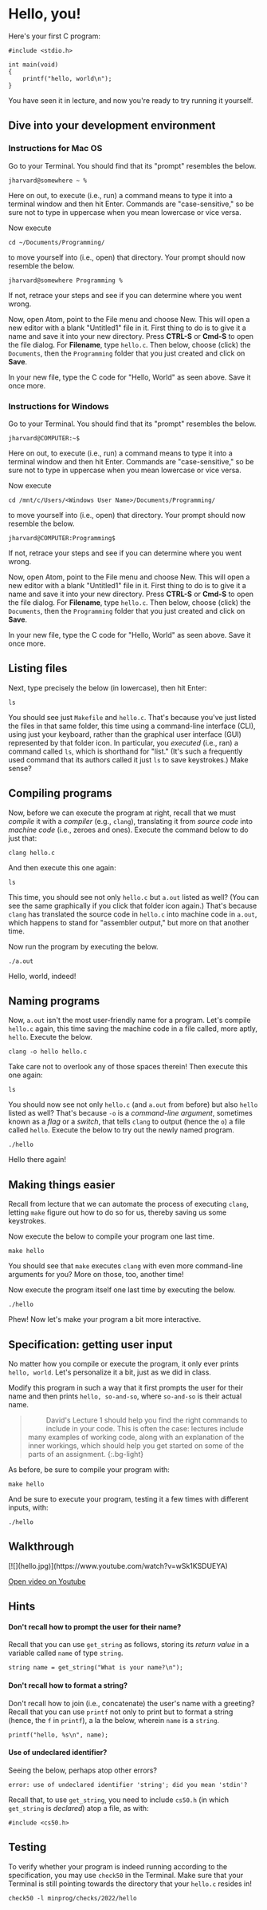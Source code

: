 # Hello, you!

Here's your first C program:

    #include <stdio.h>

    int main(void)
    {
        printf("hello, world\n");
    }

You have seen it in lecture, and now you're ready to try running it yourself.


## Dive into your development environment

### Instructions for Mac OS

Go to your Terminal. You should find that its "prompt" resembles the below.

    jharvard@somewhere ~ %

Here on out, to execute (i.e., run) a command means to type it into a terminal window and then hit Enter. Commands are "case-sensitive," so be sure not to type in uppercase when you mean lowercase or vice versa.

Now execute

    cd ~/Documents/Programming/

to move yourself into (i.e., open) that directory. Your prompt should now resemble the below.

    jharvard@somewhere Programming %

If not, retrace your steps and see if you can determine where you went wrong.

Now, open Atom, point to the File menu and choose New. This will open a new editor with a blank "Untitled1" file in it. First thing to do is to give it a name and save it into your new directory. Press **CTRL-S** or **Cmd-S** to open the file dialog. For **Filename**, type `hello.c`. Then below, choose (click) the `Documents`, then the `Programming` folder that you just created and click on **Save**.

In your new file, type the C code for "Hello, World" as seen above. Save it once more.

### Instructions for Windows

Go to your Terminal. You should find that its "prompt" resembles the below.

    jharvard@COMPUTER:~$

Here on out, to execute (i.e., run) a command means to type it into a terminal window and then hit Enter. Commands are "case-sensitive," so be sure not to type in uppercase when you mean lowercase or vice versa.

Now execute

    cd /mnt/c/Users/<Windows User Name>/Documents/Programming/

to move yourself into (i.e., open) that directory. Your prompt should now resemble the below.

    jharvard@COMPUTER:Programming$

If not, retrace your steps and see if you can determine where you went wrong.

Now, open Atom, point to the File menu and choose New. This will open a new editor with a blank "Untitled1" file in it. First thing to do is to give it a name and save it into your new directory. Press **CTRL-S** or **Cmd-S** to open the file dialog. For **Filename**, type `hello.c`. Then below, choose (click) the `Documents`, then the `Programming` folder that you just created and click on **Save**.

In your new file, type the C code for "Hello, World" as seen above. Save it once more.


## Listing files

Next, type precisely the below (in lowercase), then hit Enter:

    ls

You should see just `Makefile` and `hello.c`. That's because you've just listed the files in that same folder, this time using a command-line interface (CLI), using just your keyboard, rather than the graphical user interface (GUI) represented by that folder icon. In particular, you *executed* (i.e., ran) a command called `ls`, which is shorthand for "list." (It's such a frequently used command that its authors called it just `ls` to save keystrokes.) Make sense?


## Compiling programs

Now, before we can execute the program at right, recall that we must *compile* it with a *compiler* (e.g., `clang`), translating it from *source code* into *machine code* (i.e., zeroes and ones). Execute the command below to do just that:

    clang hello.c

And then execute this one again:

    ls

This time, you should see not only `hello.c` but `a.out` listed as well? (You can see the same graphically if you click that folder icon again.) That's because `clang` has translated the source code in `hello.c` into machine code in `a.out`, which happens to stand for "assembler output," but more on that another time.

Now run the program by executing the below.

    ./a.out

Hello, world, indeed!


## Naming programs

Now, `a.out` isn't the most user-friendly name for a program. Let's compile `hello.c` again, this time saving the machine code in a file called, more aptly, `hello`. Execute the below.

    clang -o hello hello.c

Take care not to overlook any of those spaces therein! Then execute this one again:

    ls

You should now see not only `hello.c` (and `a.out` from before) but also `hello` listed as well? That's because `-o` is a *command-line argument*, sometimes known as a *flag* or a *switch*, that tells `clang` to output (hence the `o`) a file called `hello`. Execute the below to try out the newly named program.

    ./hello

Hello there again!


## Making things easier

Recall from lecture that we can automate the process of executing `clang`, letting `make` figure out how to do so for us, thereby saving us some keystrokes.

Now execute the below to compile your program one last time.

    make hello

You should see that `make` executes `clang` with even more command-line arguments for you? More on those, too, another time!

Now execute the program itself one last time by executing the below.

    ./hello

Phew! Now let's make your program a bit more interactive.

## Specification: getting user input

No matter how you compile or execute the program, it only ever prints `hello, world`. Let's personalize it a bit, just as we did in class.

Modify this program in such a way that it first prompts the user for their name and then prints `hello, so-and-so`, where `so-and-so` is their actual name.

> <svg class="bi" width="24" height="24" fill="currentColor" size="24x24" style="svertical-align:-0.255em; float:left; margin-right:0.75rem;"><use xlink:href="/icons/bootstrap-icons.svg#info-circle"></use></svg>
>
> David's Lecture 1 should help you find the right commands to include in your code. This is often the case: lectures include many examples of working code, along with an explanation of the inner workings, which should help you get started on some of the parts of an assignment.
> {:.bg-light}

As before, be sure to compile your program with:

    make hello

And be sure to execute your program, testing it a few times with different inputs, with:

    ./hello

## Walkthrough

<div markdown="1" class="extend">
[![](hello.jpg)](https://www.youtube.com/watch?v=wSk1KSDUEYA)
</div>

[Open video on Youtube](https://www.youtube.com/watch?v=wSk1KSDUEYA)

## Hints

#### Don't recall how to prompt the user for their name?

Recall that you can use `get_string` as follows, storing its _return value_ in a variable called `name` of type `string`.

    string name = get_string("What is your name?\n");

#### Don't recall how to format a string?

Don't recall how to join (i.e., concatenate) the user's name with a greeting? Recall that you can use `printf` not only to print but to format a string (hence, the `f` in `printf`), a la the below, wherein `name` is a `string`.

    printf("hello, %s\n", name);

#### Use of undeclared identifier?

Seeing the below, perhaps atop other errors?

    error: use of undeclared identifier 'string'; did you mean 'stdin'?

Recall that, to use `get_string`, you need to include `cs50.h` (in which `get_string` is _declared_) atop a file, as with:

    #include <cs50.h>

## Testing

To verify whether your program is indeed running according to the specification, you may use `check50` in the Terminal. Make sure that your Terminal is still pointing towards the directory that your `hello.c` resides in!

    check50 -l minprog/checks/2022/hello
